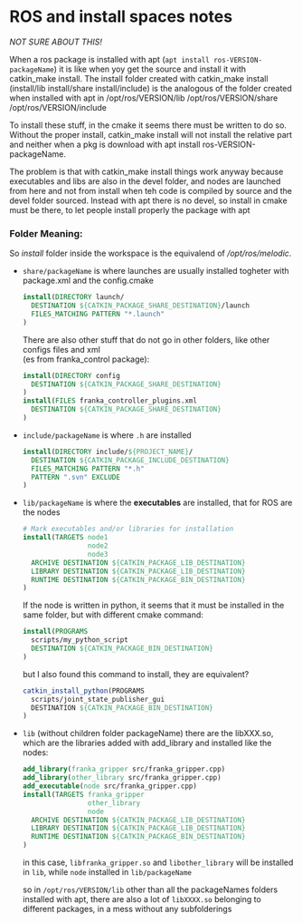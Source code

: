 # ROS and install spaces notes

_NOT SURE ABOUT THIS!_

When a ros package is installed with apt (`apt install ros-VERSION-packageName`)
it is like when yoy get the source and install it with catkin_make install.
The install folder created with catkin_make install (install/lib install/share install/include) is the analogous
of the folder created when installed with apt in /opt/ros/VERSION/lib /opt/ros/VERSION/share  /opt/ros/VERSION/include 

To install these stuff, in the cmake it seems there must be written to do so.
Without the proper install, catkin_make install will not install the relative part
and neither when a pkg is download with apt install ros-VERSION-packageName.

The problem is that with catkin_make install things work anyway because executables and libs are
also in the devel folder, and nodes are launched from here and not from install when teh code is 
compiled by source and the devel folder sourced.
Instead with apt there is no devel, so install in cmake must be there, to let people install properly
the package with apt

### Folder Meaning:
So _install_ folder inside the workspace is the equivalend of _/opt/ros/melodic_.

- `share/packageName` is where launches are usually installed togheter with package.xml and the config.cmake
    ```cmake
    install(DIRECTORY launch/
      DESTINATION ${CATKIN_PACKAGE_SHARE_DESTINATION}/launch
      FILES_MATCHING PATTERN "*.launch"
    )
    ```
    There are also other stuff that do not go in other folders, like other configs files and xml  
    (es from franka_control package):
    ```cmake
    install(DIRECTORY config
      DESTINATION ${CATKIN_PACKAGE_SHARE_DESTINATION}
    )
    install(FILES franka_controller_plugins.xml
      DESTINATION ${CATKIN_PACKAGE_SHARE_DESTINATION}
    )
    ```

- `include/packageName` is where `.h` are installed 
    ```cmake
    install(DIRECTORY include/${PROJECT_NAME}/
      DESTINATION ${CATKIN_PACKAGE_INCLUDE_DESTINATION}
      FILES_MATCHING PATTERN "*.h"
      PATTERN ".svn" EXCLUDE
    )
    ```

- `lib/packageName` is where the __executables__ are installed, that for ROS are the nodes
    ```cmake
    # Mark executables and/or libraries for installation
    install(TARGETS node1
                    node2
                    node3
      ARCHIVE DESTINATION ${CATKIN_PACKAGE_LIB_DESTINATION}
      LIBRARY DESTINATION ${CATKIN_PACKAGE_LIB_DESTINATION}
      RUNTIME DESTINATION ${CATKIN_PACKAGE_BIN_DESTINATION}
    )
    ```
    
    If the node is written in python, it seems that it must be installed in the same folder, but with different cmake command:
    ```cmake
    install(PROGRAMS
      scripts/my_python_script
      DESTINATION ${CATKIN_PACKAGE_BIN_DESTINATION}
    )
    ```
    but I also found this command to install, they are equivalent?
    ```cmake
    catkin_install_python(PROGRAMS
      scripts/joint_state_publisher_gui
      DESTINATION ${CATKIN_PACKAGE_BIN_DESTINATION}
    )
    ```
    
- `lib` (without children folder packageName) there are the libXXX.so, which are the libraries added with add_library and installed like the nodes:
    ```cmake
    add_library(franka_gripper src/franka_gripper.cpp)
    add_library(other_library src/franka_gripper.cpp)
    add_executable(node src/franka_gripper.cpp)
    install(TARGETS franka_gripper
                    other_library
                    node
      ARCHIVE DESTINATION ${CATKIN_PACKAGE_LIB_DESTINATION}
      LIBRARY DESTINATION ${CATKIN_PACKAGE_LIB_DESTINATION}
      RUNTIME DESTINATION ${CATKIN_PACKAGE_BIN_DESTINATION}
    )
    ```
    in this case, `libfranka_gripper.so` and `libother_library` will be installed in `lib`, while `node` installed in `lib/packageName`
  
  so in `/opt/ros/VERSION/lib` other than all the packageNames folders installed with apt, there are also a lot of `libXXXX.so` belonging to different packages, in a mess without any subfolderings













